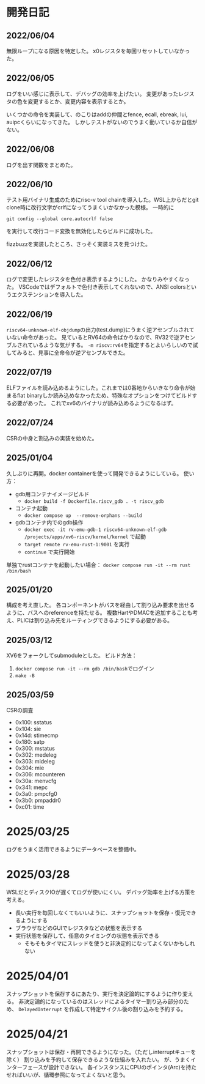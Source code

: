 # 開発日記
## 2022/06/04
無限ループになる原因を特定した。
x0レジスタを毎回リセットしていなかった。
## 2022/06/05
ログをいい感じに表示して、デバッグの効率を上げたい。
変更があったレジスタの色を変更するとか、変更内容を表示するとか。

いくつかの命令を実装して、のこりはaddの仲間とfence, ecall, ebreak, lui, auipcくらいになってきた。
しかしテストがないのでうまく動いているか自信がない。

## 2022/06/08
ログを出す関数をまとめた。

## 2022/06/10
テスト用バイナリ生成のためにrisc-v tool chainを導入した。WSL上からだとgit clone時に改行文字がcrlfになってうまくいかなかった模様。
一時的に

```
git config --global core.autocrlf false
```

を実行して改行コード変換を無効化したらビルドに成功した。

fizzbuzzを実装したところ、さっそく実装ミスを見つけた。

## 2022/06/12
ログで変更したレジスタを色付き表示するようにした。
かなりみやすくなった。
VSCodeではデフォルトで色付き表示してくれないので、ANSI colorsというエクステンションを導入した。

## 2022/06/19
`riscv64-unknown-elf-objdump`の出力(test.dump)にうまく逆アセンブルされていない命令があった。
見ているとRV64の命令ばかりなので、RV32で逆アセンブルされているような気がする。
`-m riscv:rv64`を指定するとよいらしいので試してみると、見事に全命令が逆アセンブルできた。

## 2022/07/19
ELFファイルを読み込めるようにした。これまでは0番地からいきなり命令が始まるflat binaryしか読み込めなかったため、特殊なオプションをつけてビルドする必要があった。
これでxv6のバイナリが読み込めるようになるはず。

## 2022/07/24
CSRの中身と割込みの実装を始めた。

## 2025/01/04
久しぶりに再開。docker containerを使って開発できるようにしている。
使い方：

- gdb用コンテナイメージビルド
    - `docker build -f Dockerfile.riscv_gdb . -t riscv_gdb`
- コンテナ起動
    - `docker compose up  --remove-orphans --build`
- gdbコンテナ内でのgdb操作
    - `docker exec -it rv-emu-gdb-1 riscv64-unknown-elf-gdb /projects/apps/xv6-riscv/kernel/kernel` で起動
    - `target remote rv-emu-rust-1:9001` を実行
    - `continue` で実行開始

単独でrustコンテナを起動したい場合：
`docker compose run -it --rm rust /bin/bash`

## 2025/01/20
構成を考え直した。
各コンポーネントがバスを経由して割り込み要求を出せるように、バスへのreferenceを持たせる。
複数HartやDMACを追加することも考え、PLICは割り込み先をルーティングできるようにする必要がある。

## 2025/03/12
XV6をフォークしてsubmoduleとした。
ビルド方法：
1. `docker compose run -it --rm gdb /bin/bash`でログイン
2. `make -B`

## 2025/03/59
CSRの調査
- 0x100: sstatus
- 0x104: sie
- 0x14d: stimecmp
- 0x180: satp
- 0x300: mstatus
- 0x302: medeleg
- 0x303: mideleg
- 0x304: mie
- 0x306: mcounteren
- 0x30a: menvcfg
- 0x341: mepc
- 0x3a0: pmpcfg0
- 0x3b0: pmpaddr0
- 0xc01: time

# 2025/03/25
ログをうまく活用できるようにデータベースを整備中。

# 2025/03/28
WSLだとディスクIOが遅くてログが使いにくい。
デバッグ効率を上げる方策を考える。

- 長い実行を毎回しなくてもいいように、スナップショットを保存・復元できるようにする
- ブラウザなどのGUIでレジスタなどの状態を表示する
- 実行状態を保存して、任意のタイミングの状態を表示できる
  - そもそもタイマにスレッドを使うと非決定的になってよくないかもしれない

# 2025/04/01
スナップショットを保存するにあたり、実行を決定論的にするように作り変える。
非決定論的になっているのはスレッドによるタイマー割り込み部分のため、 `DelayedInterrupt` を作成して特定サイクル後の割り込みを予約する。

# 2025/04/21
スナップショットは保存・再開できるようになった。（ただしinterruptキューを除く）
割り込みを予約して保存できるような仕組みを入れたい。
が、うまくインターフェースが設計できない。
各インスタンスにCPUのポインタ(Arc)を持たせればいいが、循環参照になってよくないと思う。